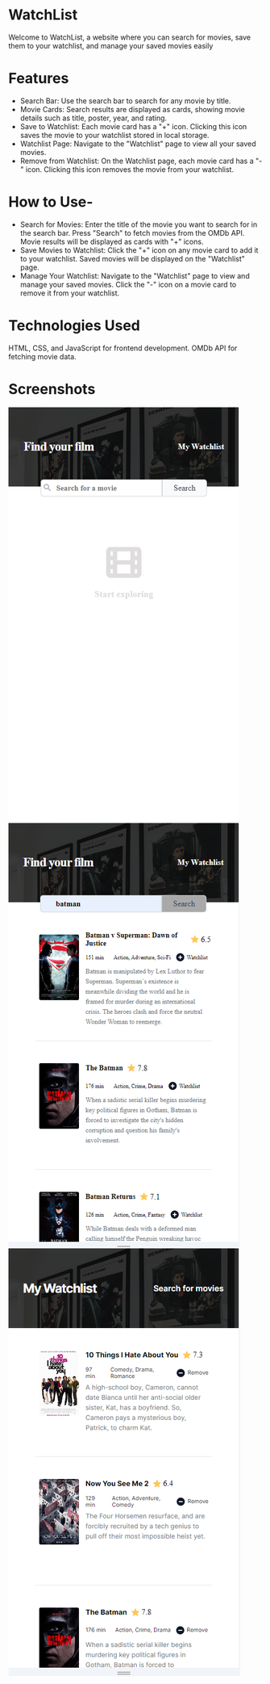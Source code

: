 # WatchList
Welcome to WatchList, a website where you can search for movies, save them to your watchlist, and manage your saved movies easily

# Features
- Search Bar: Use the search bar to search for any movie by title.
- Movie Cards: Search results are displayed as cards, showing movie details such as title, poster, year, and rating.
- Save to Watchlist: Each movie card has a "+" icon. Clicking this icon saves the movie to your watchlist stored in local storage.
- Watchlist Page: Navigate to the "Watchlist" page to view all your saved movies.
- Remove from Watchlist: On the Watchlist page, each movie card has a "-" icon. Clicking this icon removes the movie from your watchlist.
# How to Use- 
- Search for Movies:
Enter the title of the movie you want to search for in the search bar.
Press "Search" to fetch movies from the OMDb API.
Movie results will be displayed as cards with "+" icons.
- Save Movies to Watchlist:
Click the "+" icon on any movie card to add it to your watchlist.
Saved movies will be displayed on the "Watchlist" page.
- Manage Your Watchlist:
Navigate to the "Watchlist" page to view and manage your saved movies.
Click the "-" icon on a movie card to remove it from your watchlist.
# Technologies Used
HTML, CSS, and JavaScript for frontend development.
OMDb API for fetching movie data.

 
# Screenshots

![Screenshot 1](/images/Capture1.PNG)
![Screenshot 2](/images/Capture2.PNG)
![Screenshot 3](/images/Capture3.PNG)


